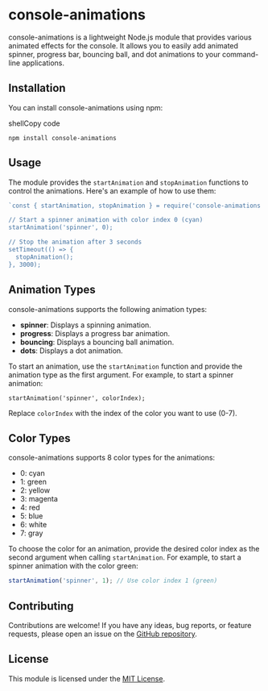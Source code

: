 
# console-animations

console-animations is a lightweight Node.js module that provides various animated effects for the console. It allows you to easily add animated spinner, progress bar, bouncing ball, and dot animations to your command-line applications.

## Installation

You can install console-animations using npm:

shellCopy code

`npm install console-animations` 

## Usage

The module provides the `startAnimation` and `stopAnimation` functions to control the animations. Here's an example of how to use them:

```js
`const { startAnimation, stopAnimation } = require('console-animations');

// Start a spinner animation with color index 0 (cyan)
startAnimation('spinner', 0);

// Stop the animation after 3 seconds
setTimeout(() => {
  stopAnimation();
}, 3000);
```

## Animation Types

console-animations supports the following animation types:

-   **spinner**: Displays a spinning animation.
-   **progress**: Displays a progress bar animation.
-   **bouncing**: Displays a bouncing ball animation.
-   **dots**: Displays a dot animation.

To start an animation, use the `startAnimation` function and provide the animation type as the first argument. For example, to start a spinner animation:

`startAnimation('spinner', colorIndex);` 

Replace `colorIndex` with the index of the color you want to use (0-7).

## Color Types

console-animations supports 8 color types for the animations:

-   0: cyan
-   1: green
-   2: yellow
-   3: magenta
-   4: red
-   5: blue
-   6: white
-   7: gray

To choose the color for an animation, provide the desired color index as the second argument when calling `startAnimation`. For example, to start a spinner animation with the color green:

```js
startAnimation('spinner', 1); // Use color index 1 (green)
```

## Contributing

Contributions are welcome! If you have any ideas, bug reports, or feature requests, please open an issue on the [GitHub repository](https://github.com/your-username/console-animations).

## License

This module is licensed under the [MIT License](https://opensource.org/licenses/MIT).